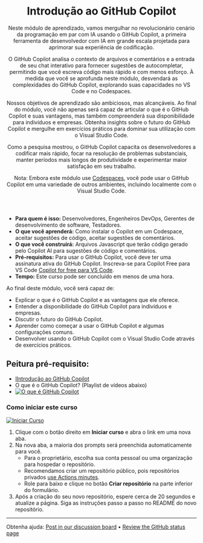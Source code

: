 <header>

# Introdução ao GitHub Copilot

Neste módulo de aprendizado, vamos mergulhar no revolucionário cenário da programação em par com IA usando o GitHub Copilot, a primeira ferramenta de desenvolvedor com IA em grande escala projetada para aprimorar sua experiência de codificação.

O GitHub Copilot analisa o contexto de arquivos e comentários e a entrada de seu chat interativo para fornecer sugestões de autocompletar, permitindo que você escreva código mais rápido e com menos esforço. À medida que você se aprofunda neste módulo, desvendará as complexidades do GitHub Copilot, explorando suas capacidades no VS Code e no Codespaces.

Nossos objetivos de aprendizado são ambiciosos, mas alcançáveis. Ao final do módulo, você não apenas será capaz de articular o que é o GitHub Copilot e suas vantagens, mas também compreenderá sua disponibilidade para indivíduos e empresas. Obtenha insights sobre o futuro do GitHub Copilot e mergulhe em exercícios práticos para dominar sua utilização com o Visual Studio Code.

Como a pesquisa mostrou, o GitHub Copilot capacita os desenvolvedores a codificar mais rápido, focar na resolução de problemas substanciais, manter períodos mais longos de produtividade e experimentar maior satisfação em seu trabalho.

Nota: Embora este módulo use [Codespaces](https://github.com/codespaces), você pode usar o GitHub Copilot em uma variedade de outros ambientes, incluindo localmente com o Visual Studio Code.

</header>

- **Para quem é isso:** Desenvolvedores, Engenheiros DevOps, Gerentes de desenvolvimento de software, Testadores.
- **O que você aprenderá:** Como instalar o Copilot em um Codespace, aceitar sugestões de código, aceitar sugestões de comentários.
- **O que você construirá:** Arquivos Javascript que terão código gerado pelo Copilot AI para sugestões de código e comentários.
- **Pré-requisitos:** Para usar o GitHub Copilot, você deve ter uma assinatura ativa do GitHub Copilot. Inscreva-se para Copilot Free para VS Code [Copilot for free para VS Code](https://learn.microsoft.com/en-us/visualstudio/ide/copilot-free-plan?view=vs-2022).
- **Tempo:** Este curso pode ser concluído em menos de uma hora.

Ao final deste módulo, você será capaz de:

- Explicar o que é o GitHub Copilot e as vantagens que ele oferece.
- Entender a disponibilidade do GitHub Copilot para indivíduos e empresas.
- Discutir o futuro do GitHub Copilot.
- Aprender como começar a usar o GitHub Copilot e algumas configurações comuns.
- Desenvolver usando o GitHub Copilot com o Visual Studio Code através de exercícios práticos.


## Peitura pré-requisito:
- [IIntrodução ao GitHub Copilot](https://learn.microsoft.com/en-us/training/modules/introduction-to-github-copilot/?WT.mc_id=academic-113596-abartolo)
- O que é o GitHub Copilot? (Playlist de vídeos abaixo)
- [![O que é GitHub Copilot](https://img.youtube.com/vi/QG1E0SCqqW8/0.jpg)](https://learn.microsoft.com/shows/introduction-to-github-copilot/what-is-github-copilot-1-of-6/?WT.mc_id=academic-113596-abartolo)

### Como iniciar este curso

<!-- For start course, run in JavaScript:
'https://github.com/new?' + new URLSearchParams({
  template_owner: 'skills',
  template_name: 'copilot-codespaces-vscode',
  owner: '@me',
  name: 'skills-copilot-codespaces-vscode',
  description: 'My clone repository',
  visibility: 'public',
}).toString()
-->

[![Iniciar Curso](https://user-images.githubusercontent.com/1221423/235727646-4a590299-ffe5-480d-8cd5-8194ea184546.svg)](https://github.com/new?template_owner=skills&template_name=copilot-codespaces-vscode&owner=%40me&name=skills-copilot-codespaces-vscode&description=My+clone+repository&visibility=public)

1. Clique com o botão direito em **Iniciar curso** e abra o link em uma nova aba.
2. Na nova aba, a maioria dos prompts será preenchida automaticamente para você.
   - Para o proprietário, escolha sua conta pessoal ou uma organização para hospedar o repositório.
   - Recomendamos criar um repositório público, pois repositórios privados [use Actions minutes](https://docs.github.com/en/billing/managing-billing-for-github-actions/about-billing-for-github-actions?WT.mc_id=academic-113596-abartolo).
   - Role para baixo e clique no botão **Criar repositório** na parte inferior do formulário.
3. Após a criação do seu novo repositório, espere cerca de 20 segundos e atualize a página. Siga as instruções passo a passo no README do novo repositório.

<footer>

<!--
  <<< Author notes: Footer >>>
  Add a link to get support, GitHub status page, code of conduct, license link.
-->

---

Obtenha ajuda: [Post in our discussion board](https://github.com/orgs/skills/discussions/categories/code-with-copilot) &bull; [Review the GitHub status page](https://www.githubstatus.com/)
